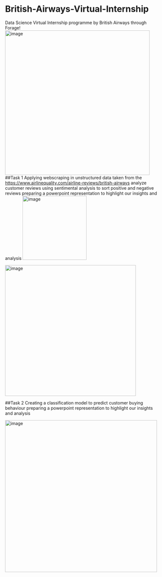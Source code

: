 # British-Airways-Virtual-Internship
Data Science Virtual Internship programme by British Airways through Forage!
<img width="472" alt="image" src="https://github.com/DDDDNNNNNThanh/British-Airways-Virtual-Internship/assets/110702728/589df12f-0ee3-4d20-af4a-f08b2a5e2ae2">
##Task 1
Applying webscraping in unstructured data taken from the https://www.airlinequality.com/airline-reviews/british-airways analyze customer reviews using sentimental analysis to sort positive and negative reviews preparing a powerpoint representation to highlight our insights and analysis
<img width="209" alt="image" src="https://github.com/DDDDNNNNNThanh/British-Airways-Virtual-Internship/assets/110702728/92ef2c06-d9ea-467e-87f9-942b19e69a60">

<img width="427" alt="image" src="https://github.com/DDDDNNNNNThanh/British-Airways-Virtual-Internship/assets/110702728/d2638d67-5fa2-4623-a652-90e7ce083793">


##Task 2
Creating a classification model to predict customer buying behaviour preparing a powerpoint representation to highlight our insights and analysis


<img width="496" alt="image" src="https://github.com/DDDDNNNNNThanh/British-Airways-Virtual-Internship/assets/110702728/bcd9ff93-8df0-4468-ac77-ef065780cb6a">

